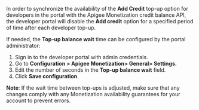In order to synchronize the availability of the **Add Credit** top-up option for developers in the portal with the Apigee Monetization credit balance API, the developer portal will disable the **Add credit** option for a specified period of time after each developer top-up.

If needed, the **Top-up balance wait** time can be configured by the portal administrator:

1. Sign in to the developer portal with admin credentials.
2. Go to **Configuration > Apigee Monetization> General> Settings.**
3. Edit the number of seconds in the **Top-up balance wait** field.
4. Click **Save configuration**.

**Note**: If the wait time between top-ups is adjusted, make sure that any changes comply with any Monetization availability guarantees for your account to prevent errors.